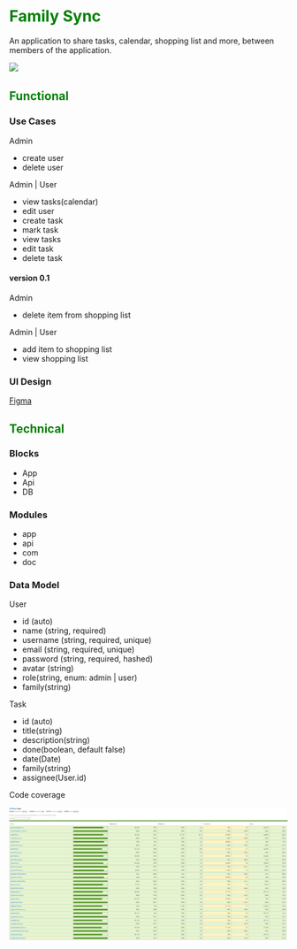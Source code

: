 
# <span style="color:green;">Family Sync</span>


An application to share tasks, calendar, shopping list and more, between members of the application.

![](https://media.gettyimages.com/id/912819544/es/vector/conjunto-de-iconos-de-e-commerce-de-dise%C3%B1o-plano-con-sombra-lateral.jpg?s=612x612&w=0&k=20&c=ZPsbHX-pmbOi61dCBtd80x5cXAh4VA0ml7krO1X9Onw=)

## <span style="color:green;">Functional</span>

### Use Cases

Admin

- create user
- delete user


Admin | User
 
- view tasks(calendar)
- edit user
- create task
- mark task
- view tasks
- edit task
- delete task


#### version 0.1
Admin 

- delete item from shopping list



Admin | User

- add item to shopping list
- view shopping list


### UI Design

[Figma](https://www.figma.com/proto/5XWU1EnIKyi18M46iJRd96/Project?page-id=0%3A1&node-id=11-74&viewport=785%2C384%2C0.5&t=PaSZ4ZOTndgOqpHe-1&scaling=scale-down&content-scaling=fixed&starting-point-node-id=11%3A74)

## <span style="color:green;">Technical</span>

### Blocks

- App
- Api
- DB

### Modules

- app
- api
- com
- doc

### Data Model

User

- id (auto)
- name (string, required)
- username (string, required, unique)
- email (string, required, unique)
- password (string, required, hashed)
- avatar (string)
- role(string, enum: admin | user)
- family(string)


Task

- id (auto)
- title(string)
- description(string)
- done(boolean, default false)
- date(Date)
- family(string)
- assignee(User.id)


Code coverage

![alt text](image.png)
